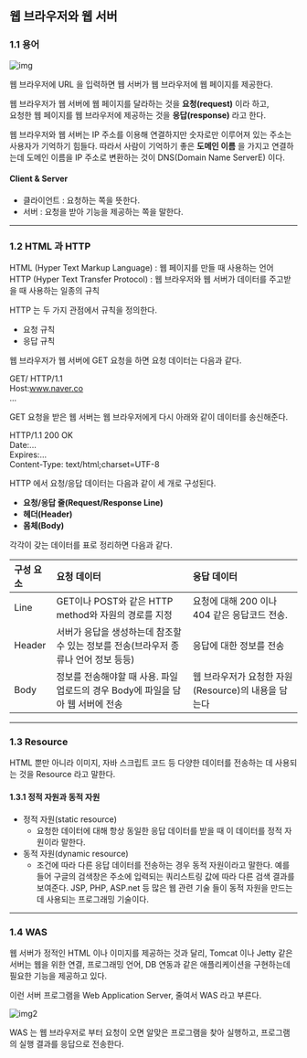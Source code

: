## 웹 브라우저와 웹 서버

### 1.1 용어

![img](https://media.vlpt.us/images/dailyzett/post/471e0acc-4bd5-40ec-8cd7-9be9256afdb3/image.png)

웹 브라우저에 URL 을 입력하면 웹 서버가 웹 브라우저에 웹 페이지를 제공한다.

웹 브라우저가 웹 서버에 웹 페이지를 달라하는 것을 **요청(request)** 이라 하고,
<br>요청한 웹 페이지를 웹 브라우저에 제공하는 것을 **응답(response)** 라고 한다.

웹 브라우저와 웹 서버는 IP 주소를 이용해 연결하지만 숫자로만 이루어져 있는 주소는 사용자가
기억하기 힘들다. 따라서 사람이 기억하기 좋은 **도메인 이름** 을 가지고 연결하는데 도메인 이름을 IP 주소로
변환하는 것이 DNS(Domain Name ServerE) 이다.

#### Client & Server

- 클라이언트 : 요청하는 쪽을 뜻한다.
- 서버 : 요청을 받아 기능을 제공하는 쪽을 말한다.

---

### 1.2 HTML 과 HTTP

HTML (Hyper Text Markup Language) : 웹 페이지를 만들 때 사용하는 언어<br>
HTTP (Hyper Text Transfer Protocol) : 웹 브라우저와 웹 서버가 데이터를 주고받을 때 사용하는 일종의 규칙

HTTP 는 두 가지 관점에서 규칙을 정의한다.

- 요청 규칙
- 응답 규칙

웹 브라우저가 웹 서버에 GET 요청을 하면 요청 데이터는 다음과 같다.

GET/ HTTP/1.1<br>
Host:www.naver.co <br>
...

GET 요청을 받은 웹 서버는 웹 브라우저에게 다시 아래와 같이 데이터를 송신해준다.

HTTP/1.1 200 OK<br>
Date:...<br>
Expires:...<br>
Content-Type: text/html;charset=UTF-8<br>

HTTP 에서 요청/응답 데이터는 다음과 같이 세 개로 구성된다.
- **요청/응답 줄(Request/Response Line)**
- **헤더(Header)**
- **몸체(Body)**

각각이 갖는 데이터를 표로 정리하면 다음과 같다.

| 구성 요소  | 요청 데이터                                           | 응답 데이터                            |
|:-------|:-------------------------------------------------|:----------------------------------|
| Line   | GET이나 POST와 같은 HTTP method와 자원의 경로를 지정           | 요청에 대해 200 이나 404 같은 응답코드 전송.     |
| Header | 서버가 응답을 생성하는데 참조할 수 있는 정보를 전송(브라우저 종류나 언어 정보 등등) | 응답에 대한 정보를 전송                     |
| Body   | 정보를 전송해야할 때 사용. 파일 업로드의 경우 Body에 파일을 담아 웹 서버에 전송 | 웹 브라우저가 요청한 자원(Resource)의 내용을 담는다 |


---

### 1.3 Resource

HTML 뿐만 아니라 이미지, 자바 스크립트 코드 등 다양한 데이터를 전송하는 데 사용되는 것을 Resource 라고 말한다.

#### 1.3.1 정적 자원과 동적 자원

- 정적 자원(static resource)
  - 요청한 데이터에 대해 항상 동일한 응답 데이터를 받을 때 이 데이터를 정적 자원이라 말한다.
- 동적 자원(dynamic resource)
  - 조건에 따라 다른 응답 데이터를 전송하는 경우 동적 자원이라고 말한다. 예를 들어 구글의 검색창은
  주소에 입력되는 쿼리스트링 값에 따라 다른 검색 결과를 보여준다. JSP, PHP, ASP.net 등 많은 웹 관련
  기술 들이 동적 자원을 만드는데 사용되는 프로그래밍 기술이다.


---

### 1.4 WAS

웹 서버가 정적인 HTML 이나 이미지를 제공하는 것과 달리, Tomcat 이나 Jetty 같은 서버는 웹을 위한
연결, 프로그래밍 언어, DB 연동과 같은 애플리케이션을 구현하는데 필요한 기능을 제공하고 있다.

이런 서버 프로그램을 Web Application Server, 줄여서 WAS 라고 부른다.

![img2](https://blog.kakaocdn.net/dn/pAqij/btqBS7bDSam/GJDanZaV3kMKPqfXtlEqL0/img.png)


WAS 는 웹 브라우저로 부터 요청이 오면 알맞은 프로그램을 찾아 실행하고, 프로그램의 실행 결과를 응답으로
전송한다.










